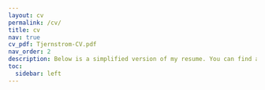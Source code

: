 ```yaml
---
layout: cv
permalink: /cv/
title: cv
nav: true
cv_pdf: Tjernstrom-CV.pdf
nav_order: 2
description: Below is a simplified version of my resume. You can find a full version in the pdf above.
toc:
  sidebar: left
---
```

